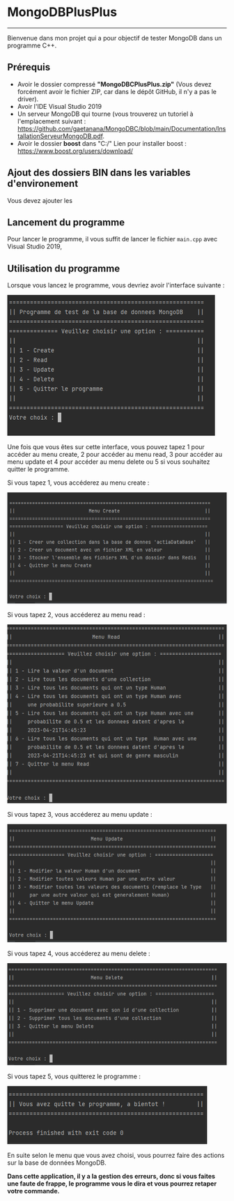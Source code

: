MongoDBPlusPlus
==============

********
Bienvenue dans mon projet qui a pour objectif de tester MongoDB dans un programme C++.

Prérequis
---------
- Avoir le dossier compressé **"MongoDBCPlusPlus.zip"** (Vous devez forcément avoir le fichier ZIP, car dans le dépôt GitHub, il n'y a pas le driver).
- Avoir l'IDE Visual Studio 2019
- Un serveur MongoDB qui tourne (vous trouverez un tutoriel à l'emplacement suivant : https://github.com/gaetanana/MongoDBC/blob/main/Documentation/InstallationServeurMongoDB.pdf.
- Avoir le dossier **boost** dans "C:/"
Lien pour installer boost : 
https://www.boost.org/users/download/

Ajout des dossiers BIN dans les variables d'environement
---------

Vous devez ajouter les 


Lancement du programme
----------------------

Pour lancer le programme, il vous suffit de lancer le fichier ``main.cpp`` avec Visual Studio 2019,


Utilisation du programme
------------------------

Lorsque vous lancez le programme, vous devriez avoir l'interface suivante :

![imgLancement.png](imgREADME%2FimgLancement.png)

Une fois que vous êtes sur cette interface, vous pouvez tapez 1 pour accéder au menu create, 2 pour accéder au menu read,
3 pour accéder au menu update et 4 pour accéder au menu delete ou 5 si vous souhaitez quitter le programme.

Si vous tapez 1, vous accéderez au menu create :

![CREATE.png](imgREADME%2FCREATE.png)

Si vous tapez 2, vous accéderez au menu read :

![READ.png](imgREADME%2FREAD.png)

Si vous tapez 3, vous accéderez au menu update :

![UPDATE.png](imgREADME%2FUPDATE.png)

Si vous tapez 4, vous accéderez au menu delete :

![DELETE.png](imgREADME%2FDELETE.png)

Si vous tapez 5, vous quitterez le programme :

![quitter.png](imgREADME%2Fquitter.png)

En suite selon le menu que vous avez choisi, vous pourrez faire des actions sur la base de données MongoDB.

**Dans cette application, il y a la gestion des erreurs, donc si vous faites une faute de frappe, le programme vous le dira et vous pourrez retaper votre commande.**
